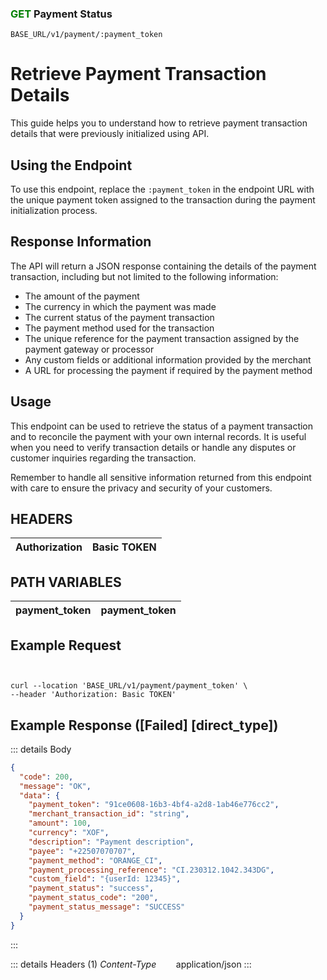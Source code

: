 ### <span style="color:green">GET</span>  Payment Status

````
BASE_URL/v1/payment/:payment_token
````


# Retrieve Payment Transaction Details
This guide helps you to understand how to retrieve payment transaction details that were previously initialized using API.

## Using the Endpoint
To use this endpoint, replace the  `:payment_token` in the endpoint URL with the unique payment token assigned to the transaction during the payment initialization process.

## Response Information
The API will return a JSON response containing the details of the payment transaction, including but not limited to the following information:

* The amount of the payment
* The currency in which the payment was made
* The current status of the payment transaction
* The payment method used for the transaction
* The unique reference for the payment transaction assigned by the payment gateway or processor
* Any custom fields or additional information provided by the merchant
* A URL for processing the payment if required by the payment method


## Usage
This endpoint can be used to retrieve the status of a payment transaction and to reconcile the payment with your own internal records. It is useful when you need to verify transaction details or handle any disputes or customer inquiries regarding the transaction.

Remember to handle all sensitive information returned from this endpoint with care to ensure the privacy and security of your customers.


## HEADERS

| Authorization | Basic TOKEN |
| ------------- | ----------- |

## PATH VARIABLES

| payment_token | payment_token |
| ------------- | ----------- |


## Example Request

```curl


curl --location 'BASE_URL/v1/payment/payment_token' \
--header 'Authorization: Basic TOKEN'

```

## Example Response ([Failed] [direct_type])

::: details Body  

```json
{
  "code": 200,
  "message": "OK",
  "data": {
    "payment_token": "91ce0608-16b3-4bf4-a2d8-1ab46e776cc2",
    "merchant_transaction_id": "string",
    "amount": 100,
    "currency": "XOF",
    "description": "Payment description",
    "payee": "+22507070707",
    "payment_method": "ORANGE_CI",
    "payment_processing_reference": "CI.230312.1042.343DG",
    "custom_field": "{userId: 12345}",
    "payment_status": "success",
    "payment_status_code": "200",
    "payment_status_message": "SUCCESS"
  }
}
```
:::


::: details Headers (1)
 *Content-Type*    &nbsp;&nbsp;&nbsp;&nbsp;&nbsp;&nbsp;     application/json
:::
